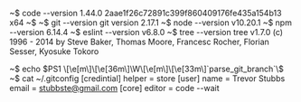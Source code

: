 ~$ code --version
1.44.0
2aae1f26c72891c399f860409176fe435a154b13
x64
~$
~$ git --version
git version 2.17.1
~$ node --version
v10.20.1
~$ npm --version
6.14.4
~$ eslint --version
v6.8.0
~$ tree --version
tree v1.7.0 (c) 1996 - 2014 by Steve Baker, Thomas Moore, Francesc Rocher, Florian Sesser, Kyosuke Tokoro

 

 

~$ echo $PS1
\[\e[m\]\[\e[36m\]\W\[\e[m\]\[\e[33m\]`parse_git_branch`\$
~$ cat ~/.gitconfig
[credintial]
helper = store
[user]
name = Trevor Stubbs
email = stubbste@gmail.com
[core]
editor = code --wait